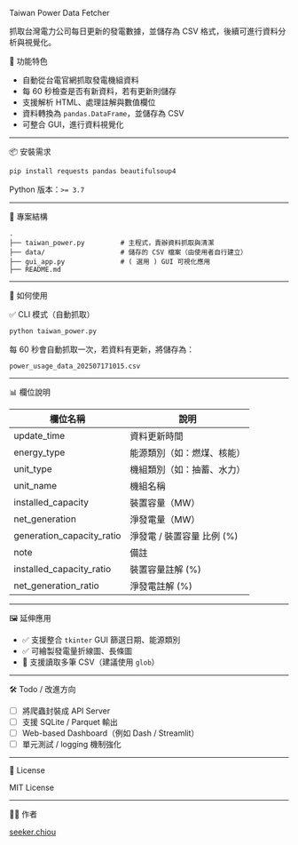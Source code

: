 Taiwan Power Data Fetcher

抓取台灣電力公司每日更新的發電數據，並儲存為 CSV 格式，後續可進行資料分析與視覺化。

 📌 功能特色

* 自動從台電官網抓取發電機組資料
* 每 60 秒檢查是否有新資料，若有更新則儲存
* 支援解析 HTML、處理註解與數值欄位
* 資料轉換為 `pandas.DataFrame`，並儲存為 CSV
* 可整合 GUI，進行資料視覺化

---

 📦 安裝需求

```bash
pip install requests pandas beautifulsoup4
```

Python 版本：`>= 3.7`

---

 📁 專案結構

```
.
├── taiwan_power.py         # 主程式，責辦資料抓取與清潔
├── data/                   # 儲存的 CSV 檔案（由使用者自行建立）
├── gui_app.py              # ( 選用 ) GUI 可視化應用
├── README.md
```

---

 🚀 如何使用

✅ CLI 模式（自動抓取）

```bash
python taiwan_power.py
```

每 60 秒會自動抓取一次，若資料有更新，將儲存為：

```
power_usage_data_202507171015.csv
```

---

 📊 欄位說明

| 欄位名稱                        | 說明                |
| --------------------------- | ----------------- |
| update\_time                | 資料更新時間            |
| energy\_type                | 能源類別（如：燃煤、核能）     |
| unit\_type                  | 機組類別（如：抽蓄、水力）     |
| unit\_name                  | 機組名稱              |
| installed\_capacity         | 裝置容量（MW）          |
| net\_generation             | 淨發電量（MW）          |
| generation\_capacity\_ratio | 淨發電 / 裝置容量 比例 (%) |
| note                        | 備註                |
| installed\_capacity\_ratio  | 裝置容量註解 (%)        |
| net\_generation\_ratio      | 淨發電註解 (%)         |

---

 🖼️ 延伸應用

* ✅ 支援整合 `tkinter` GUI 篩選日期、能源類別
* ✅ 可繪製發電量折線圖、長條圖
* 📁 支援讀取多筆 CSV（建議使用 `glob`）

---

 🛠️ Todo / 改進方向

* [ ] 將爬蟲封裝成 API Server
* [ ] 支援 SQLite / Parquet 輸出
* [ ] Web-based Dashboard（例如 Dash / Streamlit）
* [ ] 單元測試 / logging 機制強化

---

 📄 License

MIT License

---

 🤛🏻 作者

[seeker.chiou](https://github.com/seeker.chiou)
